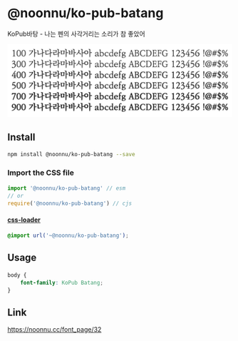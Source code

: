 # @noonnu/ko-pub-batang

KoPub바탕 - 나는 펜의 사각거리는 소리가 참 좋았어

![example](./example.png)

## Install

```bash
npm install @noonnu/ko-pub-batang --save
```

### Import the CSS file

```js
import '@noonnu/ko-pub-batang' // esm
// or
require('@noonnu/ko-pub-batang') // cjs
```

#### [css-loader](https://github.com/webpack-contrib/css-loader)

```css
@import url('~@noonnu/ko-pub-batang');
```

## Usage

```css
body {
    font-family: KoPub Batang;
}
```

## Link

https://noonnu.cc/font_page/32
